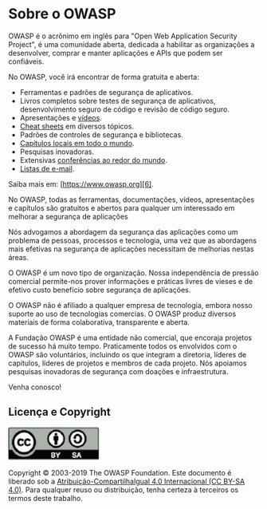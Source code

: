 Sobre o OWASP
=============

OWASP é o acrônimo em inglês para "Open Web Application Security Project", é uma comunidade aberta, dedicada a habilitar as organizações a desenvolver, comprar e manter aplicações e APIs que podem ser confiáveis.

No OWASP, você irá encontrar de forma gratuita e aberta:

*  Ferramentas e padrões de segurança de aplicativos.
* Livros completos sobre testes de segurança de aplicativos, desenvolvimento seguro de código e revisão de código seguro.
* Apresentações e [vídeos][1].
* [Cheat sheets][2] em diversos tópicos.
* Padrões de controles de segurança e bibliotecas.
* [Capítulos locais em todo o mundo][3].
* Pesquisas inovadoras.
* Extensivas [conferências ao redor do mundo][4].
* [Listas de e-mail][5].

Saiba mais em: [https://www.owasp.org][6].

No OWASP, todas as ferramentas, documentações, vídeos, apresentações e capítulos são gratuitos e abertos para qualquer um interessado em melhorar a segurança de aplicações

Nós advogamos a abordagem da segurança das aplicações como um problema de pessoas, processos e tecnologia, uma vez que as abordagens mais efetivas na segurança de aplicações necessitam de melhorias nestas áreas.

O OWASP é um novo tipo de organização. Nossa independência de pressão comercial permite-nos prover informações e práticas livres de vieses e de efetivo custo benefício sobre segurança de aplicações.

O OWASP não é afiliado a qualquer empresa de tecnologia, embora nosso suporte ao uso de tecnologias comercias. O OWASP produz diversos materiais de forma colaborativa, transparente e aberta.

A Fundação OWASP é uma entidade não comercial, que encoraja projetos de sucesso há muito tempo. Praticamente todos os envolvidos com o OWASP são voluntários, incluindo os que integram a diretoria, líderes de capítulos, líderes de projetos e membros de cada projeto. Nós apoiamos pesquisas inovadoras de segurança com doações e infraestrutura.

Venha conosco!

## Licença e Copyright

![license](images/license.png)

Copyright © 2003-2019 The OWASP Foundation. Este documento é liberado sob a [Atribuição-CompartilhaIgual 4.0 Internacional (CC BY-SA 4.0)][7]. Para qualquer reuso ou distribuição, tenha certeza à terceiros os termos deste trabalho.

[1]: https://www.youtube.com/user/OWASPGLOBAL
[2]: https://owasp.org/www-project-cheat-sheets/
[3]: https://owasp.org/chapters/
[4]: https://wiki.owasp.org/index.php/Category:OWASP_AppSec_Conference
[5]: https://lists.owasp.org/mailman/listinfo
[6]: https://owasp.org/
[7]: https://creativecommons.org/licenses/by-sa/4.0/deed.pt_BR